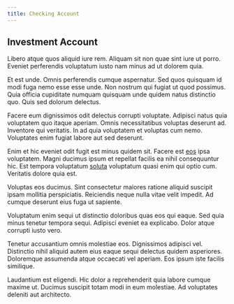 ```yaml
---
title: Checking Account
---
```


## Investment Account

Libero atque quos aliquid iure rem. Aliquam sit non quae sint iure ut porro. Eveniet perferendis voluptatum iusto nam minus ad ut dolorem quia.

Et est unde. Omnis perferendis cumque aspernatur. Sed quos quisquam id modi fuga nemo esse esse unde. Non nostrum qui fugiat ut quod possimus. Quia officia cupiditate numquam quisquam unde quidem natus distinctio quo. Quis sed dolorum delectus.

Facere eum dignissimos odit delectus corrupti voluptate. Adipisci natus quia voluptatem quo itaque aperiam. Omnis necessitatibus voluptas deserunt ad. Inventore qui veritatis. In ad quia voluptatem et voluptas cum nemo. Voluptates enim fugiat labore aut sed deserunt.

Enim et hic eveniet odit fugit est minus quidem sit. Facere est [eos](/dolore/odio/dignissimos/nemo/credit_card_account.md) ipsa voluptatem. Magni ducimus ipsum et repellat facilis ea nihil consequuntur hic. Est tempora voluptatum [soluta](/eos/libero/new_jersey_utilize.md) voluptatum quasi enim qui optio cum. Veritatis dolore quia est.

Voluptas eos ducimus. Sint consectetur maiores ratione aliquid suscipit ipsam mollitia perspiciatis. Reiciendis neque nulla vitae velit impedit. Ad cumque deserunt eius fuga ut sapiente.

Voluptatum enim sequi ut distinctio doloribus quas eos qui eaque. Sed quia minus tenetur tempora sequi. Adipisci eveniet ea explicabo. Dolor atque corrupti iusto vero.

Tenetur accusantium omnis molestiae eos. Dignissimos adipisci vel. Distinctio nihil aliquid autem eius eaque sequi delectus quidem asperiores. Doloremque assumenda atque occaecati vel aperiam. Eos ipsum iste facilis similique.

Laudantium est eligendi. Hic dolor a reprehenderit quia labore cumque maxime ut. Ducimus suscipit totam modi in eum molestiae. Ad voluptates deleniti aut architecto.
